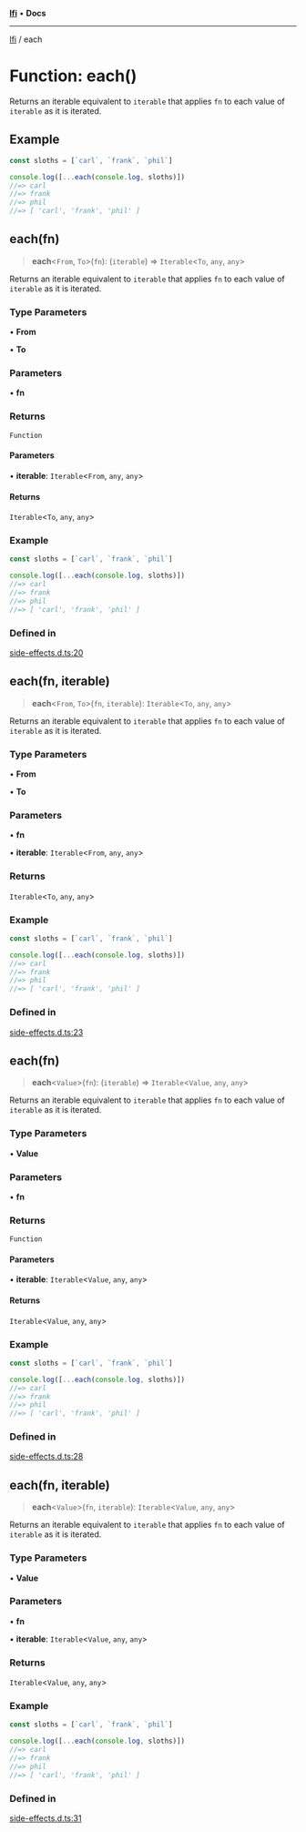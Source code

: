 [**lfi**](../readme.md) • **Docs**

***

[lfi](../globals.md) / each

# Function: each()

Returns an iterable equivalent to `iterable` that applies `fn` to each value
of `iterable` as it is iterated.

## Example

```js
const sloths = [`carl`, `frank`, `phil`]

console.log([...each(console.log, sloths)])
//=> carl
//=> frank
//=> phil
//=> [ 'carl', 'frank', 'phil' ]
```

## each(fn)

> **each**\<`From`, `To`\>(`fn`): (`iterable`) => `Iterable`\<`To`, `any`, `any`\>

Returns an iterable equivalent to `iterable` that applies `fn` to each value
of `iterable` as it is iterated.

### Type Parameters

• **From**

• **To**

### Parameters

• **fn**

### Returns

`Function`

#### Parameters

• **iterable**: `Iterable`\<`From`, `any`, `any`\>

#### Returns

`Iterable`\<`To`, `any`, `any`\>

### Example

```js
const sloths = [`carl`, `frank`, `phil`]

console.log([...each(console.log, sloths)])
//=> carl
//=> frank
//=> phil
//=> [ 'carl', 'frank', 'phil' ]
```

### Defined in

[side-effects.d.ts:20](https://github.com/TomerAberbach/lfi/blob/a3eb3a94b2928b5200a7bcd0a14fdc70f0cb5947/src/operations/side-effects.d.ts#L20)

## each(fn, iterable)

> **each**\<`From`, `To`\>(`fn`, `iterable`): `Iterable`\<`To`, `any`, `any`\>

Returns an iterable equivalent to `iterable` that applies `fn` to each value
of `iterable` as it is iterated.

### Type Parameters

• **From**

• **To**

### Parameters

• **fn**

• **iterable**: `Iterable`\<`From`, `any`, `any`\>

### Returns

`Iterable`\<`To`, `any`, `any`\>

### Example

```js
const sloths = [`carl`, `frank`, `phil`]

console.log([...each(console.log, sloths)])
//=> carl
//=> frank
//=> phil
//=> [ 'carl', 'frank', 'phil' ]
```

### Defined in

[side-effects.d.ts:23](https://github.com/TomerAberbach/lfi/blob/a3eb3a94b2928b5200a7bcd0a14fdc70f0cb5947/src/operations/side-effects.d.ts#L23)

## each(fn)

> **each**\<`Value`\>(`fn`): (`iterable`) => `Iterable`\<`Value`, `any`, `any`\>

Returns an iterable equivalent to `iterable` that applies `fn` to each value
of `iterable` as it is iterated.

### Type Parameters

• **Value**

### Parameters

• **fn**

### Returns

`Function`

#### Parameters

• **iterable**: `Iterable`\<`Value`, `any`, `any`\>

#### Returns

`Iterable`\<`Value`, `any`, `any`\>

### Example

```js
const sloths = [`carl`, `frank`, `phil`]

console.log([...each(console.log, sloths)])
//=> carl
//=> frank
//=> phil
//=> [ 'carl', 'frank', 'phil' ]
```

### Defined in

[side-effects.d.ts:28](https://github.com/TomerAberbach/lfi/blob/a3eb3a94b2928b5200a7bcd0a14fdc70f0cb5947/src/operations/side-effects.d.ts#L28)

## each(fn, iterable)

> **each**\<`Value`\>(`fn`, `iterable`): `Iterable`\<`Value`, `any`, `any`\>

Returns an iterable equivalent to `iterable` that applies `fn` to each value
of `iterable` as it is iterated.

### Type Parameters

• **Value**

### Parameters

• **fn**

• **iterable**: `Iterable`\<`Value`, `any`, `any`\>

### Returns

`Iterable`\<`Value`, `any`, `any`\>

### Example

```js
const sloths = [`carl`, `frank`, `phil`]

console.log([...each(console.log, sloths)])
//=> carl
//=> frank
//=> phil
//=> [ 'carl', 'frank', 'phil' ]
```

### Defined in

[side-effects.d.ts:31](https://github.com/TomerAberbach/lfi/blob/a3eb3a94b2928b5200a7bcd0a14fdc70f0cb5947/src/operations/side-effects.d.ts#L31)
